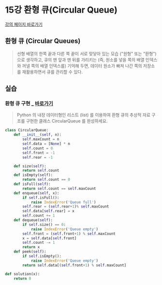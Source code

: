 # 15강 환형 큐(Circular Queue)

[강의 페이지 바로가기](https://school.programmers.co.kr/learn/courses/57/lessons/13859)

## 환형 큐 (Circular Queues)

> 선형 배열의 한쪽 끝과 다른 쪽 끝이 서로 맞닿아 있는 모습 ("원형" 또는 "환형") 으로 생각하고,
> 큐의 맨 앞과 맨 뒤를 가리키는 (즉, 원소를 넣을 쪽의 배열 인덱스와 꺼낼 쪽의 배열 인덱스를) 기억해 두면,
> 데이터 원소가 빠져 나간 쪽의 저장소를 재활용하면서 큐를 관리할 수 있다.

## 실습

### 환형 큐 구현 \_ [바로가기](https://school.programmers.co.kr/learn/courses/57/lessons/13790)

> Python 의 내장 데이터형인 리스트 (list) 를 이용하여 환형 큐의 추상적 자료 구조를 구현한 클래스 CircularQueue 를 완성하세요.

```python
class CircularQueue:
    def __init__(self, n):
        self.maxCount = n
        self.data = [None] * n
        self.count = 0
        self.front = -1
        self.rear = -1

    def size(self):
        return self.count
    def isEmpty(self):
        return self.count == 0
    def isFull(self):
        return self.count == self.maxCount
    def enqueue(self, x):
        if self.isFull():
            raise IndexError('Queue full')
        self.rear = (self.rear+1)% self.maxCount
        self.data[self.rear] = x
        self.count += 1
    def dequeue(self):
        if self.size() == 0:
            raise IndexError('Queue empty')
        self.front = (self.front+1) % self.maxCount
        x = self.data[self.front]
        self.count -= 1
        return x
    def peek(self):
        if self.isEmpty():
            raise IndexError('Queue empty')
        return self.data[(self.front+1) % self.maxCount]

def solution(x):
    return 0
```
